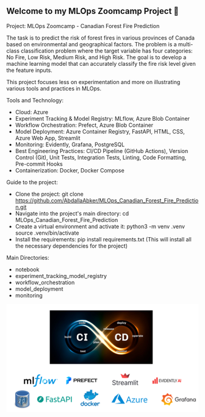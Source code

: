## Welcome to my MLOps Zoomcamp Project :wave:

Project: MLOps Zoomcamp - Canadian Forest Fire Prediction

The task is to predict the risk of forest fires in various provinces of Canada based on environmental and geographical factors. The problem is a multi-class classification problem where the target variable has four categories: No Fire, Low Risk, Medium Risk, and High Risk. The goal is to develop a machine learning model that can accurately classify the fire risk level given the feature inputs.

This project focuses less on experimentation and more on illustrating various tools and practices in MLOps.


Tools and Technology:

- Cloud: Azure
- Experiment Tracking & Model Registry: MLflow, Azure Blob Container
- Workflow Orchestration: Prefect, Azure Blob Container
- Model Deployment: Azure Container Registry, FastAPI, HTML, CSS, Azure Web App, Streamlit
- Monitoring: Evidently, Grafana, PostgreSQL
- Best Engineering Practices: CI/CD Pipeline (GitHub Actions), Version Control (Git), Unit Tests, Integration Tests, Linting, Code Formatting, Pre-commit Hooks
- Containerization: Docker, Docker Compose

Guide to the project:
- Clone the project:
    git clone https://github.com/AbdallaAbker/MLOps_Canadian_Forest_Fire_Prediction.git
- Navigate into the project's main directory:
    cd MLOps_Canadian_Forest_Fire_Prediction
- Create a virtual environment and activate it:
    python3 -m venv .venv
    source .venv/bin/activate
- Install the requirements:
    pip install requirements.txt
    (This will install all the necessary dependencies for the project)

Main Directories:
- notebook
- experiment_tracking_model_registry
- workflow_orchestration
- model_deployment
- monitoring

![alt text](<snapshots/layout.png>)